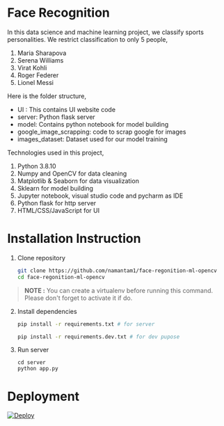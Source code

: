 # Face Recognition

In this data science and machine learning project, we classify sports personalities. We restrict classification to only 5 people,
1) Maria Sharapova
2) Serena Williams
3) Virat Kohli
4) Roger Federer
5) Lionel Messi

Here is the folder structure,
* UI : This contains UI website code 
* server: Python flask server
* model: Contains python notebook for model building
* google_image_scrapping: code to scrap google for images
* images_dataset: Dataset used for our model training

Technologies used in this project,
1. Python 3.8.10
2. Numpy and OpenCV for data cleaning
3. Matplotlib & Seaborn for data visualization
4. Sklearn for model building
5. Jupyter notebook, visual studio code and pycharm as IDE
6. Python flask for http server
7. HTML/CSS/JavaScript for UI

# Installation Instruction

1. Clone repository
   ```bash
   git clone https://github.com/namantam1/face-regonition-ml-opencv
   cd face-regonition-ml-opencv
   ```

> **NOTE :** You can create a virtualenv before running this command. Please don't forget to activate it if do.

2. Install dependencies
   ```bash
   pip install -r requirements.txt # for server

   pip install -r requirements.dev.txt # for dev pupose
   ```
3. Run server
   ```
   cd server
   python app.py
   ```

# Deployment

[![Deploy](https://www.herokucdn.com/deploy/button.svg)](https://heroku.com/deploy?template=https://github.com/namantam1/face-regonition-ml-opencv)


